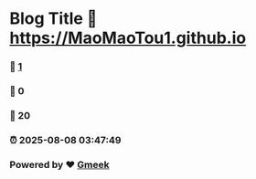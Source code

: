 # Blog Title :link: https://MaoMaoTou1.github.io 
### :page_facing_up: [1](https://MaoMaoTou1.github.io/tag.html) 
### :speech_balloon: 0 
### :hibiscus: 20 
### :alarm_clock: 2025-08-08 03:47:49 
### Powered by :heart: [Gmeek](https://github.com/Meekdai/Gmeek)
